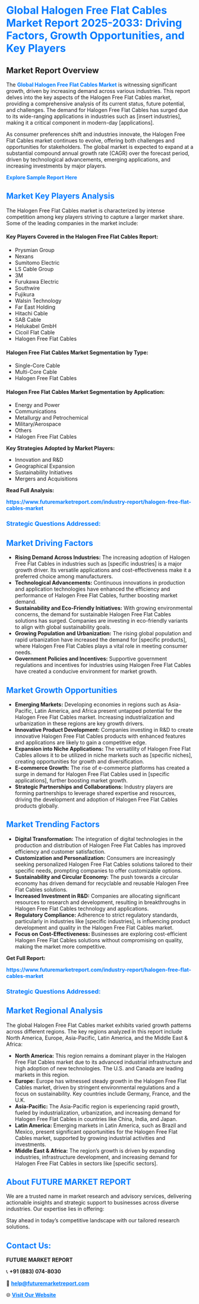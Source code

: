 <h1 style="color: #007BFF;">Global Halogen Free Flat Cables Market Report 2025-2033: Driving Factors, Growth Opportunities, and Key Players</h1>

<section id="overview">
<h2>Market Report Overview</h2>
<p>The <a href="https://www.futuremarketreport.com/industry-report/halogen-free-flat-cables-market" style="color: #007BFF; text-decoration: none;"><strong>Global Halogen Free Flat Cables Market</strong></a> is witnessing significant growth, driven by increasing demand across various industries. This report delves into the key aspects of the Halogen Free Flat Cables market, providing a comprehensive analysis of its current status, future potential, and challenges. The demand for Halogen Free Flat Cables has surged due to its wide-ranging applications in industries such as [insert industries], making it a critical component in modern-day [applications].</p>
<p>As consumer preferences shift and industries innovate, the Halogen Free Flat Cables market continues to evolve, offering both challenges and opportunities for stakeholders. The global market is expected to expand at a substantial compound annual growth rate (CAGR) over the forecast period, driven by technological advancements, emerging applications, and increasing investments by major players.</p>
</section>

<section id="overview">
<p><a href="https://www.futuremarketreport.com/request-sample/reportId=110146" style="color: #007BFF; text-decoration: none;"><strong>Explore Sample Report Here</strong></a></p>
</section>

<section id="key-players">
<h2 style="color: #007BFF;">Market Key Players Analysis</h2>
<p>The Halogen Free Flat Cables market is characterized by intense competition among key players striving to capture a larger market share. Some of the leading companies in the market include:</p>
<h4>Key Players Covered in the Halogen Free Flat Cables Report:</h4>
<ul><li>Prysmian Group</li><li>Nexans</li><li>Sumitomo Electric</li><li>LS Cable Group</li><li>3M</li><li>Furukawa Electric</li><li>Southwire</li><li>Fujikura</li><li>Walsin Technology</li><li>Far East Holding</li><li>Hitachi Cable</li><li>SAB Cable</li><li>Helukabel GmbH</li><li>Cicoil Flat Cable</li><li>Halogen Free Flat Cables</li></ul>
<h4>Halogen Free Flat Cables Market Segmentation by Type:</h4>
<ul><li>Single-Core Cable</li><li>Multi-Core Cable</li><li>Halogen Free Flat Cables</li></ul>

<h4>Halogen Free Flat Cables Market Segmentation by Application:</h4>
<ul><li>Energy and Power</li><li>Communications</li><li>Metallurgy and Petrochemical</li><li>Military/Aerospace</li><li>Others</li><li>Halogen Free Flat Cables</li></ul>
<p><strong>Key Strategies Adopted by Market Players:</strong></p>
<ul>
<li>Innovation and R&D</li>
<li>Geographical Expansion</li>
<li>Sustainability Initiatives</li>
<li>Mergers and Acquisitions</li>
</ul>
</section>

<section>
<p><strong>Read Full Analysis: </strong></p><a href="https://www.futuremarketreport.com/industry-report/halogen-free-flat-cables-market" style="color: #007BFF; text-decoration: none;"><strong>https://www.futuremarketreport.com/industry-report/halogen-free-flat-cables-market</strong></a>
<h3 style="color: #007BFF;">Strategic Questions Addressed:</h3>
</section>

<section id="driving-factors">
<h2 style="color: #007BFF;">Market Driving Factors</h2>
<ul>
<li><strong>Rising Demand Across Industries:</strong> The increasing adoption of Halogen Free Flat Cables in industries such as [specific industries] is a major growth driver. Its versatile applications and cost-effectiveness make it a preferred choice among manufacturers.</li>
<li><strong>Technological Advancements:</strong> Continuous innovations in production and application technologies have enhanced the efficiency and performance of Halogen Free Flat Cables, further boosting market demand.</li>
<li><strong>Sustainability and Eco-Friendly Initiatives:</strong> With growing environmental concerns, the demand for sustainable Halogen Free Flat Cables solutions has surged. Companies are investing in eco-friendly variants to align with global sustainability goals.</li>
<li><strong>Growing Population and Urbanization:</strong> The rising global population and rapid urbanization have increased the demand for [specific products], where Halogen Free Flat Cables plays a vital role in meeting consumer needs.</li>
<li><strong>Government Policies and Incentives:</strong> Supportive government regulations and incentives for industries using Halogen Free Flat Cables have created a conducive environment for market growth.</li>
</ul>
</section>

<section id="growth-opportunities">
<h2 style="color: #007BFF;">Market Growth Opportunities</h2>
<ul>
<li><strong>Emerging Markets:</strong> Developing economies in regions such as Asia-Pacific, Latin America, and Africa present untapped potential for the Halogen Free Flat Cables market. Increasing industrialization and urbanization in these regions are key growth drivers.</li>
<li><strong>Innovative Product Development:</strong> Companies investing in R&D to create innovative Halogen Free Flat Cables products with enhanced features and applications are likely to gain a competitive edge.</li>
<li><strong>Expansion into Niche Applications:</strong> The versatility of Halogen Free Flat Cables allows it to be utilized in niche markets such as [specific niches], creating opportunities for growth and diversification.</li>
<li><strong>E-commerce Growth:</strong> The rise of e-commerce platforms has created a surge in demand for Halogen Free Flat Cables used in [specific applications], further boosting market growth.</li>
<li><strong>Strategic Partnerships and Collaborations:</strong> Industry players are forming partnerships to leverage shared expertise and resources, driving the development and adoption of Halogen Free Flat Cables products globally.</li>
</ul>
</section>

<section id="trending-factors">
<h2 style="color: #007BFF;">Market Trending Factors</h2>
<ul>
<li><strong>Digital Transformation:</strong> The integration of digital technologies in the production and distribution of Halogen Free Flat Cables has improved efficiency and customer satisfaction.</li>
<li><strong>Customization and Personalization:</strong> Consumers are increasingly seeking personalized Halogen Free Flat Cables solutions tailored to their specific needs, prompting companies to offer customizable options.</li>
<li><strong>Sustainability and Circular Economy:</strong> The push towards a circular economy has driven demand for recyclable and reusable Halogen Free Flat Cables solutions.</li>
<li><strong>Increased Investment in R&D:</strong> Companies are allocating significant resources to research and development, resulting in breakthroughs in Halogen Free Flat Cables technology and applications.</li>
<li><strong>Regulatory Compliance:</strong> Adherence to strict regulatory standards, particularly in industries like [specific industries], is influencing product development and quality in the Halogen Free Flat Cables market.</li>
<li><strong>Focus on Cost-Effectiveness:</strong> Businesses are exploring cost-efficient Halogen Free Flat Cables solutions without compromising on quality, making the market more competitive.</li>
</ul>
</section>

<section>
<p><strong>Get Full Report: </strong></p><a href="https://www.futuremarketreport.com/industry-report/halogen-free-flat-cables-market" style="color: #007BFF; text-decoration: none;"><strong>https://www.futuremarketreport.com/industry-report/halogen-free-flat-cables-market</strong></a>
<h3 style="color: #007BFF;">Strategic Questions Addressed:</h3>
</section>


<section id="regional-analysis">
<h2 style="color: #007BFF;">Market Regional Analysis</h2>
<p>The global Halogen Free Flat Cables market exhibits varied growth patterns across different regions. The key regions analyzed in this report include North America, Europe, Asia-Pacific, Latin America, and the Middle East & Africa:</p>
<ul>
<li><strong>North America:</strong> This region remains a dominant player in the Halogen Free Flat Cables market due to its advanced industrial infrastructure and high adoption of new technologies. The U.S. and Canada are leading markets in this region.</li>
<li><strong>Europe:</strong> Europe has witnessed steady growth in the Halogen Free Flat Cables market, driven by stringent environmental regulations and a focus on sustainability. Key countries include Germany, France, and the U.K.</li>
<li><strong>Asia-Pacific:</strong> The Asia-Pacific region is experiencing rapid growth, fueled by industrialization, urbanization, and increasing demand for Halogen Free Flat Cables in countries like China, India, and Japan.</li>
<li><strong>Latin America:</strong> Emerging markets in Latin America, such as Brazil and Mexico, present significant opportunities for the Halogen Free Flat Cables market, supported by growing industrial activities and investments.</li>
<li><strong>Middle East & Africa:</strong> The region’s growth is driven by expanding industries, infrastructure development, and increasing demand for Halogen Free Flat Cables in sectors like [specific sectors].</li>
</ul>
</section>

<footer>
<h2 style="color: #007BFF;">About FUTURE MARKET REPORT</h2>
<p>We are a trusted name in market research and advisory services, delivering actionable insights and strategic support to businesses across diverse industries. Our expertise lies in offering:</p>

<p>Stay ahead in today’s competitive landscape with our tailored research solutions.</p>

<h2 style="color: #007BFF;">Contact Us:</h2>
<p><strong>FUTURE MARKET REPORT</strong></p>
<p>📞 <strong>+91 (883) 074-8030</strong></p>
<p>📧 <strong><a href="mailto:help@futuremarketreport.com" style="color: #007BFF;">help@futuremarketreport.com</a></strong></p>
<p>🌐 <strong><a href="https://www.futuremarketreport.com/" style="color: #007BFF;">Visit Our Website</a></strong></p>
</footer>